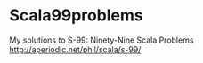 # Scala99problems
My solutions to S-99: Ninety-Nine Scala Problems 
http://aperiodic.net/phil/scala/s-99/

